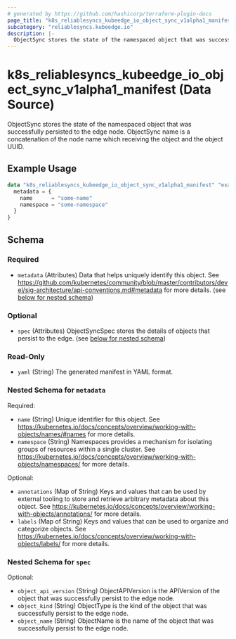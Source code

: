 ```yaml
---
# generated by https://github.com/hashicorp/terraform-plugin-docs
page_title: "k8s_reliablesyncs_kubeedge_io_object_sync_v1alpha1_manifest Data Source - terraform-provider-k8s"
subcategory: "reliablesyncs.kubeedge.io"
description: |-
  ObjectSync stores the state of the namespaced object that was successfully persisted to the edge node. ObjectSync name is a concatenation of the node name which receiving the object and the object UUID.
---
```


# k8s_reliablesyncs_kubeedge_io_object_sync_v1alpha1_manifest (Data Source)

ObjectSync stores the state of the namespaced object that was successfully persisted to the edge node. ObjectSync name is a concatenation of the node name which receiving the object and the object UUID.

## Example Usage

```terraform
data "k8s_reliablesyncs_kubeedge_io_object_sync_v1alpha1_manifest" "example" {
  metadata = {
    name      = "some-name"
    namespace = "some-namespace"
  }
}
```

<!-- schema generated by tfplugindocs -->
## Schema

### Required

- `metadata` (Attributes) Data that helps uniquely identify this object. See https://github.com/kubernetes/community/blob/master/contributors/devel/sig-architecture/api-conventions.md#metadata for more details. (see [below for nested schema](#nestedatt--metadata))

### Optional

- `spec` (Attributes) ObjectSyncSpec stores the details of objects that persist to the edge. (see [below for nested schema](#nestedatt--spec))

### Read-Only

- `yaml` (String) The generated manifest in YAML format.

<a id="nestedatt--metadata"></a>
### Nested Schema for `metadata`

Required:

- `name` (String) Unique identifier for this object. See https://kubernetes.io/docs/concepts/overview/working-with-objects/names/#names for more details.
- `namespace` (String) Namespaces provides a mechanism for isolating groups of resources within a single cluster. See https://kubernetes.io/docs/concepts/overview/working-with-objects/namespaces/ for more details.

Optional:

- `annotations` (Map of String) Keys and values that can be used by external tooling to store and retrieve arbitrary metadata about this object. See https://kubernetes.io/docs/concepts/overview/working-with-objects/annotations/ for more details.
- `labels` (Map of String) Keys and values that can be used to organize and categorize objects. See https://kubernetes.io/docs/concepts/overview/working-with-objects/labels/ for more details.


<a id="nestedatt--spec"></a>
### Nested Schema for `spec`

Optional:

- `object_api_version` (String) ObjectAPIVersion is the APIVersion of the object that was successfully persist to the edge node.
- `object_kind` (String) ObjectType is the kind of the object that was successfully persist to the edge node.
- `object_name` (String) ObjectName is the name of the object that was successfully persist to the edge node.
